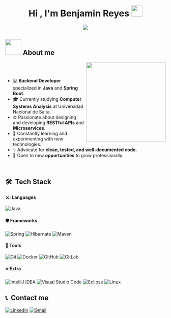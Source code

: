 <h1 align="center">Hi , I'm Benjamin Reyes <img src="https://media.giphy.com/media/hvRJCLFzcasrR4ia7z/giphy.gif" width="35"></h1>
<p align="center">
  <a href="https://github.com/DenverCoder1/readme-typing-svg"><img src="https://readme-typing-svg.herokuapp.com?font=Time+New+Roman&color=%23C8BE25&size=25&center=true&vCenter=true&width=600&height=100&lines=Microservices+Architect;Java+Backend+Developer;API+Designer;Always+learning+new+things;Spring+Boot+Specialist;Clean+Code+Advocate"></a>
</p>

## <picture><img src = "https://github.com/7oSkaaa/7oSkaaa/blob/main/Images/about_me.gif?raw=true" width = 50px></picture> About me

<picture> <img align="right" src="https://github.com/7oSkaaa/7oSkaaa/blob/main/Images/Right_Side.gif?raw=true" width = 250px></picture>

<br><br> 

- :computer: **Backend Developer** specialized in **Java** and **Spring Boot**.
- :mortar_board: Currently studying **Computer Systems Analysis** at Universidad Nacional de Salta.
- :gear: Passionate about designing and developing **RESTful APIs** and **Microservices**.
- :brain: Constantly learning and experimenting with new technologies.
- :bulb: Advocate for **clean, tested, and well-documented code**.
- :briefcase: Open to new **opportunities** to grow professionally.
<br>

## 🛠 &nbsp;Tech Stack

#### ⚔️: Languages

![Java](https://img.shields.io/badge/java-%23ED8B00.svg?style=for-the-badge&logo=openjdk&logoColor=white)

#### 🛡️ Frameworks

![Spring](https://img.shields.io/badge/spring-%236DB33F.svg?style=for-the-badge&logo=spring&logoColor=white)
![Hibernate](https://img.shields.io/badge/Hibernate-59666C?style=for-the-badge&logo=Hibernate&logoColor=white)
![Maven](https://img.shields.io/badge/apachemaven-C71A36.svg?style=for-the-badge&logo=apachemaven&logoColor=white)

#### 🔧 Tools

![Git](https://img.shields.io/badge/git-%23F05033.svg?style=for-the-badge&logo=git&logoColor=white)
![Docker](https://img.shields.io/badge/Docker-%230db7ed.svg?style=for-the-badge&logo=docker&logoColor=white)
![GitHub](https://img.shields.io/badge/github-%23121011.svg?style=for-the-badge&logo=github&logoColor=white)
![GitLab](https://img.shields.io/badge/gitlab-%23121011.svg?style=for-the-badge&logo=gitlab&logoColor=yello)

#### ⭐ Extra

![IntelliJ IDEA](https://img.shields.io/badge/IntelliJIDEA-000000.svg?style=for-the-badge&logo=intellij-idea&logoColor=white)
![Visual Studio Code](https://img.shields.io/badge/Visual%20Studio%20Code-0078d7.svg?style=for-the-badge&logo=visual-studio-code&logoColor=white)
![Eclipse](https://img.shields.io/badge/Eclipse-FE7A16.svg?style=for-the-badge&logo=Eclipse&logoColor=white)
![Linux](https://img.shields.io/badge/Linux-FCC624?style=for-the-badge&logo=linux&logoColor=black)

## 📞 &nbsp;Contact me 

[![LinkedIn](https://img.icons8.com/fluency/48/000000/linkedin.png)](https://www.linkedin.com/in/benjamin-raul-reyes-1166b8257/)
[![Gmail](https://img.icons8.com/fluency/48/000000/apple-mail.png)](mailto:benjamin.raul.ruiz@gmail.com)



